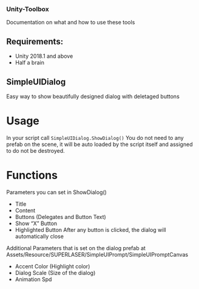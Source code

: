 ### Unity-Toolbox
Documentation on what and how to use these tools

## Requirements: 
-	Unity 2018.1 and above
-	Half a brain

## SimpleUIDialog
Easy way to show beautifully designed dialog with deletaged buttons

# Usage
In your script call `SimpleUIDialog.ShowDialog()`
You do not need to any prefab on the scene, it will be auto loaded by the script itself and assigned to do not be destroyed.

# Functions
Parameters you can set in ShowDialog()
-	Title
-	Content
-	Buttons (Delegates and Button Text)
-	Show “X” Button
-	Highlighted Button
After any button is clicked, the dialog will automatically close

Additional Parameters that is set on the dialog prefab at Assets/Resource/SUPERLASER/SimpleUIPrompt/SimpleUIPromptCanvas
-	Accent Color (Highlight color)
-	Dialog Scale (Size of the dialog)
-	Animation Spd
